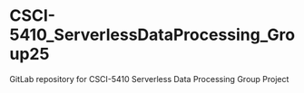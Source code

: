 # CSCI-5410_ServerlessDataProcessing_Group25

GitLab repository for CSCI-5410 Serverless Data Processing Group Project